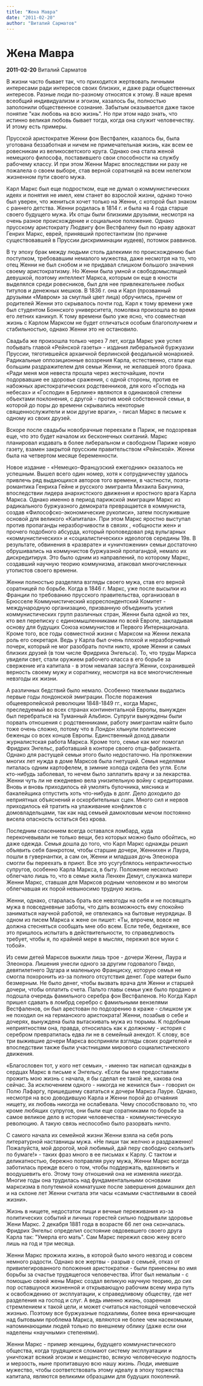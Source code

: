 ```yaml
---
title: "Жена Мавра"
date: "2011-02-20"
author: "Виталий Сарматов"
---
```


# Жена Мавра

**2011-02-20** Виталий Сарматов

В жизни часто бывает так, что приходится жертвовать личными интересами ради интересов своих близких, и даже ради общественных интересов. Разные люди по-разному относятся к этому. В наше время всеобщий индивидуализм и эгоизм, казалось бы, полностью заполонили общественное сознание. Забытым оказывается даже такое понятие "как любовь на всю жизнь". Но при этом надо знать, что истинно великая любовь бывает тогда, когда она служит человечеству. И этому есть примеры.

Прусской аристократке Женни фон Вестфален, казалось бы, была уготована беззаботная и ничем не примечательная жизнь, как всем ее ровесникам из великосветского круга. Однако она стала женой немецкого философа, поставившего свои способности на службу рабочему классу. И при этом Женни Маркс впоследствии ни разу не пожалела о своем выборе, став верной соратницей на всем нелегком жизненном пути своего мужа.

Карл Маркс был еще подростком, еще не думал о коммунистических идеях и понятия не имел, кем станет во взрослой жизни, однако точно был уверен, что жениться хочет только на Женни, с которой был знаком с раннего детства. Женни родилась в 1814 г. и была на 4 года старше своего будущего мужа. Их отцы были близкими друзьями, несмотря на очень разное происхождение и социальное положение. Однако прусскому аристократу Людвигу фон Вестфалену был по нраву адвокат Генрих Маркс, еврей, принявший протестантизм (по причине существовавшей в Пруссии дискриминации иудеев), потомок раввинов.

В ту эпоху брак между людьми столь далекими по происхождению был поступком, требовавшим немалого мужества, даже несмотря на то, что отец Женни не был снобом и не придавал слишком большого значения своему аристократизму. Но Женни была умной и свободомыслящей девушкой, поэтому интеллект Маркса, которым он еще в юности выделялся среди ровесников, был для нее привлекательнее любых титулов и денежных мешков. В 1836 г. она и Карл (прозванный друзьями «Мавром» за смуглый цвет лица) обручились, причем от родителей Женни это скрывалось почти год. Карл к тому времени уже был студентом Боннского университета, помолвка произошла во время его летних каникул. К тому времени было уже ясно, что совместная жизнь с Карлом Марксом не будет отличаться особым благополучием и стабильностью, однако Женни это не остановило.

Свадьба же произошла только через 7 лет, когда Маркс уже успел побывать главой «Рейнской газеты» - издания либеральной буржуазии Пруссии, тяготившейся архаичной берлинской феодальной монархией. Радикальные оппозиционные воззрения Карла, естественно, стали еще большим раздражителем для семьи Женни, не желавшей этого брака. «Ради меня моя невеста прошла через жесточайшие, почти подорвавшие ее здоровье сражения, с одной стороны, против ее набожных аристократических родственников, для кого «Господь на небесах» и «Господин в Берлине» являются в одинаковой степени объектами поклонения, с другой - против моей собственной семьи, в которой до поры до времени скрывались некоторые священнослужители и мои другие враги», - писал Маркс в письме к одному из своих друзей.

Вскоре после свадьбы новобрачные переехали в Париж, не подозревая еще, что это будет началом их бесконечных скитаний. Маркс планировал издавать в более либеральном и свободном Париже новую газету, взамен закрытой прусским правительством «Рейнской». Женни была на четвертом месяце беременности.

Новое издание - «Немецко-Французский ежегодник» оказалось не успешным. Вышел всего один номер, хотя к сотрудничеству удалось привлечь ряд выдающихся авторов того времени, в частности, поэта-романтика Генриха Гейне и русского эмигранта Михаила Бакунина, впоследствии лидера анархистского движения и яростного врага Карла Маркса. Однако именно в период парижской эмиграции Маркс из радикального буржуазного демократа превращается в коммуниста, создав «Философско-экономические рукописи», затем послужившие основой для великого «Капитала». При этом Маркс яростно выступал против пропаганды неразборчивости в связях , «общности жен» и прочего подобного абсурда, который проповедовал ряд вульгарных «коммунистических» и «социалистических» идеологов середины 19в. В результате, обвинения в «разврате» и «уничтожении» семьи достаточно обрушивались на коммунистов буржуазной пропагандой, немало их дискредитируя. Это было одним из направлений, по которому Маркс, создавший научную теорию коммунизма, атаковал многочисленных утопистов своего времени.

Женни полностью разделяла взгляды своего мужа, став его верной соратницей по борьбе. Когда в 1846 г. Маркс, уже после высылки из Франции по требованию прусского правительства, организовал в Брюсселе Коммунистический корреспондентский Комитет - международную организацию, призванную объединить усилия коммунистических групп различных стран, Женни была одной из тех, кто вел переписку с единомышленниками по всей Европе, закладывая основу для будущих Союза коммунистов и Первого Интернационала. Кроме того, все годы совместной жизни с Марксом на Женни лежала роль его секретаря. Ведь у Карла был очень плохой и неразборчивый почерк, который не мог разобрать почти никто, кроме Женни и самых близких друзей (в том числе Фридриха Энгельса). То, что труды Маркса увидели свет, стали оружием рабочего класса в его борьбе за свержение ига капитала - в этом немалая заслуга Женни, сохранившей верность своему мужу и соратнику, несмотря на все многочисленные невзгоды их жизни.

А различных бедствий было немало. Особенно тяжелыми выдались первые годы лондонской эмиграции. После поражения общеевропейской революции 1848-1849 гг., когда Маркс, преследуемый во всех странах континентальной Европы, вынужден был перебраться на Туманный Альбион. Супруги вынуждены были порвать отношения с родственниками, работу эмигрантам найти было тоже очень сложно, потому что в Лондон хлынули политические беженцы со всех концов Европы. Единственный доход давали журналистская работа Маркса. Кроме того, семье как мог помогал Фридрих Энгельс, работавший в конторе своего отца-фабриканта. Однако для растущей семьи этого было недостаточно. На протяжении многих лет нужда в доме Марксов была гнетущей. Семья неделями питалась одним картофелем, в зимние холода сидела без угля. Если кто-нибудь заболевал, то нечем было заплатить врачу и за лекарства. Женни чуть ли не ежедневно вела унизительную войну с кредиторами. Вновь и вновь приходилось ей умолять булочника, мясника и бакалейщика отпустить хоть что-нибудь в долг. Дело доходило до неприятных объяснений и оскорбительных сцен. Много сил и нервов приходилось ей тратить на улаживание конфликтов с домовладельцами, так как над семьей дамокловым мечом постоянно висела опасность остаться без крова.

Последним спасением всегда оставался ломбард, куда перекочевывали не только вещи, без которых можно было обойтись, но даже одежда. Семья дошла до того, что Карл Маркс однажды решил объявить себя банкротом, чтобы старшие дочери, Женнихен и Лаура, пошли в гувернантки, а сам он, Женни и младшая дочь Элеонора смогли бы переехать в приют. Все это усугублялось непрактичностью супругов, особенно Карла Маркса, в быту. Положение несколько облегчало лишь то, что в семье жила Ленхен Демут, служанка матери Женни Маркс, ставшая для Марксов родным человеком и во многом облегчавшая их порой невыносимо трудную жизнь.

Женни, однако, старалась брать все невзгоды на себя и не посвящать мужа в повседневные заботы, что дать возможность ему спокойно заниматься научной работой, не отвлекаясь на бытовые неурядицы. В одном из писем Маркса к жене он пишет: «Ты, впрочем, вовсе не должна стесняться сообщать мне обо всем. Если тебе, бедняжке, все это пришлось испытать в действительности, то справедливость требует, чтобы я, по крайней мере в мыслях, пережил все муки с тобой».

Из семи детей Марксов выжили лишь трое - дочери Женни, Лаура и Элеонора. Лишения унесли одного за другим годовалого Гвидо, девятилетнего Эдгара и маленькую Франциску, которую семья не смогла похоронить из-за полного отсутствия денег. Горе матери было безмерным. Не было денег, чтобы вызвать врача для Женни и старшей дочери, чтобы оплатить счета. Пальто главы семьи уже было продано и подошла очередь фамильного серебра фон Вестфаленов. Но Когда Карл пришел сдавать в ломбрд серебро с фамильными вензелями Вестфаленов, он был арестован по подозрению в краже - слишком уж не походил он на германского аристократа! Женни, позабыв о себе и дочерях, вынуждена была вытаскивать мужа из тюрьмы. К подобным неприятностям она, правда, относилась как к должному - история с серебром превратилась едва ли не в семейный анекдот. К слову, все три выжившие дочери Маркса восприняли взгляды своих родителей и впоследствии также были участницами мирового социалистического движения.

«Благословен тот, у кого нет семьи», - именно так написал однажды в сердцах Маркс в письме к Энгельсу. «Если бы мне предоставили прожить мою жизнь с начала, я бы сделал ее такой же, какова она сейчас. За исключением одного - никогда не женился бы» - говорил он Полю Лафаргу, пришедшему свататься к дочери Маркса Лауре. Однако, несмотря на всю доводившую Карла и Женни порой до отчаяния нищету, их любовь никогда не ослабевала. Чему способствовало то, что кроме любящих супругов, они были еще соратниками по борьбе за самое великое дело в истории человечества - коммунистическую революцию. А такую связь неспособно было разорвать ничто.

С самого начала их семейной жизни Женни взяла на себя роль литературной наставницы мужа. «Не пиши так желчно и раздраженно! Пожалуйста, мой дорогой, мой любимый, дай перу свободно скользить по бумаге!» - таких фраз много в ее письмах к Карлу. С тактом и деликатностью, бережно поправляя руку мужа, Женни Маркс всегда заботилась прежде всего о том, чтобы поддержать, вдохновить и воодушевить его. Этому тону отношений она не изменяла никогда. Многие годы она трудилась над фундаментальными основами марксизма в полутемной комнатушке после завершения домашних дел и на склоне лет Женни считала эти часы «самыми счастливыми в своей жизни».

Жизнь в нищете, недостаток пищи и вечные переживания из-за политических событий и личных горестей сильно подрывали здоровье Жени Маркс. 2 декабря 1881 года в возрасте 66 лет она скончалась. Фридрих Энгельс определил состояние овдовевшего своего друга Карла так: "Умерла его мать". Сам Маркс пережил свою жену всего лишь на год и три месяца.

Женни Маркс прожила жизнь, в которой было много невзгод и совсем немного радости. Однако все жертвы - разрыв с семьей, отказ от привилегированного положения аристократки - были принесены во имя борьбы за счастье трудящегося человечества. Итог был немалым - с помощью своей жены Маркс создал великую научную теорию, до сих пор оставшуюся жизненной и открывающую рабочим всему мира путь к освобождению от эксплуатации, к справедливому обществу, где нет разделения на господ и слуг. А ведь именно жизнь, озаренная стремлением к такой цели, и может считаться настоящей человеческой жизнью. Поэтому все буржуазные подхалимы, более века ерничающие над бытовыми проблема Маркса, являются не более чем насекомыми, напоминающими людей только по внешнему облику (даже если они наделены «научными» степенями).

Женни Маркс - пример женщины, будущего коммунистического общества, когда трудящиеся сломают систему эксплуатации и уничтожат всякий эгоизм и мещанство, всякую человеческую подлость и мерзость, ныне пропитавшую всю нашу жизнь. Люди, имевшие мужество, чтобы соответствовать этому идеалу в эпоху торжества капитала, являются великими образцами для будущих поколений.